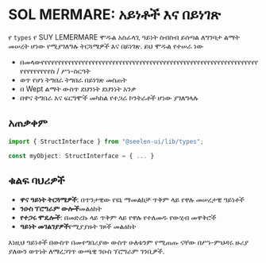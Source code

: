 # **SOL MERMARE: አይነቶች እና በይነገጽ**

የ `types` የ SUY LEMERMARE ሞዱል አስፈላጊ ዓይነት ስብስብ ይሰጣል ለግንባታ ልማት መሠረት ሆነው የሚያገለግሉ
ትርጓሜዎች እና በይነገጽ. ይህ ሞዱል የተሠራ ነው

- በመላውየየየየየየየየየየየየየየየየየየየየየየየየየየየየየየየየየየየየየየየየየየየየየየየየየየየየየየየየየየየየየየየየየየየየየየየየየስ
  / ሥነ-ስርዓት
- ወጥ የሆነ ትግበራ ትግበራ በይነገጽ መስጠት
- በ Wept ልማት ውስጥ ደህንነት ደህንነት አንቃ
- በዋና ትግበራ እና ፍርግሞች መካከል የተጋራ ኮንትራቶች ሆነው ያገለግላሉ

## **አጠቃቀም**

```ts
import { StructInterface } from "@seelen-ui/lib/types";

const myObject: StructInterface = { ... }
```

## **ቁልፍ ባህሪዎች**

- **ዋና ዓይነት ትርጓሜዎች**: በጥንታዊው የዩኒ ማመልከቻ ጥቅም ላይ የዋሉ መሠረታዊ ዓይነቶች
- **ንዑስ ፕሮግራም ውሎች**መልዕክት
- **የተጋሩ ሞዴሎች**: በመድረኩ ላይ ጥቅም ላይ የዋሉ የተለመዱ የውሂብ መዋቅሮች
- **ዓይነት መገልገያዎች**የሚያያዙት ገጾች መልዕክት

እነዚህ ዓይነቶች በውስጥ በመተግበሪያው ውስጥ ሁለቱንም የሚጠጡ ናቸው በሥነ-ምህዳሩ ዙሪያ ያለውን ወጥነት ለማረጋገጥ ውጫዊ
ንዑስ ፕሮግራም ገንቢዎች.
